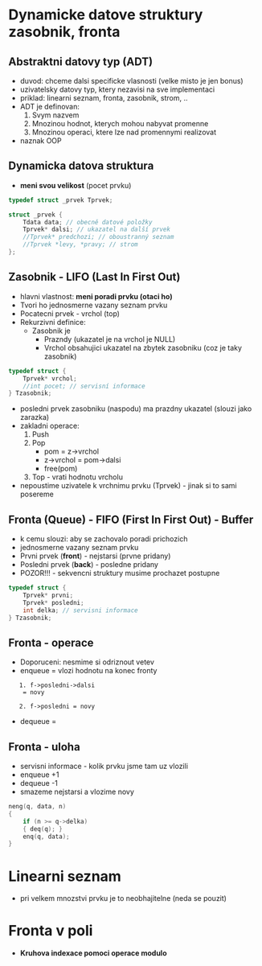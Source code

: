 # Dynamicke datove struktury zasobnik, fronta

## Abstraktni datovy typ (ADT)
- duvod: chceme dalsi specificke vlasnosti (velke misto je jen bonus)
- uzivatelsky datovy typ, ktery nezavisi na sve implementaci
- priklad: linearni seznam, fronta, zasobnik, strom, ..
- ADT je definovan:
    1. Svym nazvem
    2. Mnozinou hodnot, kterych mohou nabyvat promenne
    3. Mnozinou operaci, ktere lze nad promennymi realizovat
- naznak OOP

## Dynamicka datova struktura
- **meni svou velikost** (pocet prvku)

```c
typedef struct _prvek Tprvek;

struct _prvek {
    Tdata data; // obecně datové položky
    Tprvek* dalsi; // ukazatel na další prvek
    //Tprvek* predchozi; // oboustranný seznam
    //Tprvek *levy, *pravy; // strom
};
```

## Zasobnik - LIFO (Last In First Out)
- hlavni vlastnost: **meni poradi prvku (otaci ho)**
- Tvori ho jednosmerne vazany seznam prvku
- Pocatecni prvek - vrchol (top)
- Rekurzivni definice:
    * Zasobnik je
        * Prazndy (ukazatel je na vrchol je NULL)
        * Vrchol obsahujici ukazatel na zbytek zasobniku (coz je taky zasobnik)

```c
typedef struct {
    Tprvek* vrchol;
    //int pocet; // servisní informace
} Tzasobnik;
```

- posledni prvek zasobniku (naspodu) ma prazdny ukazatel (slouzi jako zarazka)
- zakladni operace:
    1. Push 
    2. Pop
        * pom = z->vrchol
        * z->vrchol = pom->dalsi
        * free(pom)
    3. Top - vrati hodnotu vrcholu
- nepoustime uzivatele k vrchnimu prvku (Tprvek) - jinak si to sami posereme

## Fronta (Queue) - FIFO (First In First Out) - Buffer
- k cemu slouzi: aby se zachovalo poradi prichozich
- jednosmerne vazany seznam prvku
- Prvni prvek (**front**) - nejstarsi (prvne pridany)
- Posledni prvek (**back**) - posledne pridany
- POZOR!!! - sekvencni struktury musime prochazet postupne

```c
typedef struct {
    Tprvek* prvni;
    Tprvek* posledni;
    int delka; // servisni informace
} Tzasobnik;
```


## Fronta - operace
- Doporuceni: nesmime si odriznout vetev
- enqueue = vlozi hodnotu na konec fronty
```
   1. f->posledni->dalsi
    = novy

   2. f->posledni = novy
```
- dequeue = 

## Fronta - uloha
- servisni informace - kolik prvku jsme tam uz vlozili
- enqueue +1
- dequeue -1
- smazeme nejstarsi a vlozime novy
```c
neng(q, data, n)
{
    if (n >= q->delka) 
    { deq(q); }
    enq(q, data);
}
```

# Linearni seznam
- pri velkem mnozstvi prvku je to neobhajitelne (neda se pouzit)

# Fronta v poli
- **Kruhova indexace pomoci operace modulo**

